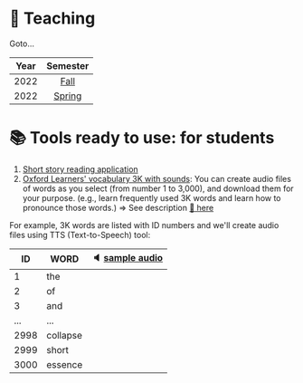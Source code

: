 # 📗 Teaching

Goto...  

|Year | Semester |  
|:---:|:---:|  
|2022|[Fall](/F2022.md)|  
|2022|[Spring](/S2022.md)|  



# 📚 **Tools ready to use: for students**

1. [Short story reading application](https://github.com/MK316/applications/blob/main/Bedtimestory_tts.ipynb)
2. [Oxford Learners' vocabulary 3K with sounds](https://github.com/MK316/applications/blob/main/Oxford3K.ipynb): You can create audio files of words as you select (from number 1 to 3,000), and download them for your purpose. (e.g., learn frequently used 3K words and learn how to pronounce those words.)
=> See description [🔗 here](https://www.oxfordlearnersdictionaries.com/about/wordlists/oxford3000-5000)


For example, 3K words are listed with ID numbers and we'll create audio files using TTS (Text-to-Speech) tool:

| ID | WORD |  🔈 [sample audio](/res/myaudio.mp4)
|---|---|---|    
| 1 | the | |  
| 2 | of | |  
| 3 | and | |  
| ... | ... | |  
| 2998 | collapse | |  
| 2999 | short | |  
| 3000 | essence | |  



